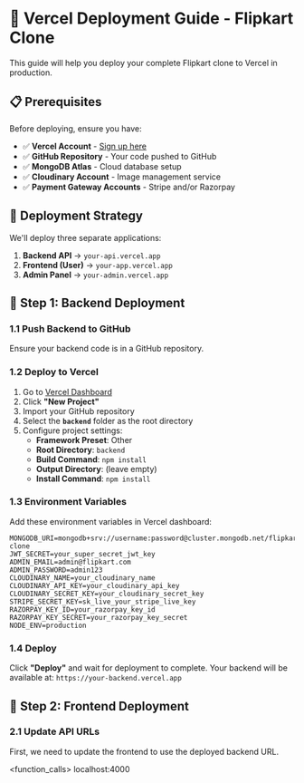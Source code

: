 # 🚀 Vercel Deployment Guide - Flipkart Clone

This guide will help you deploy your complete Flipkart clone to Vercel in production.

## 📋 Prerequisites

Before deploying, ensure you have:
- ✅ **Vercel Account** - [Sign up here](https://vercel.com)
- ✅ **GitHub Repository** - Your code pushed to GitHub
- ✅ **MongoDB Atlas** - Cloud database setup
- ✅ **Cloudinary Account** - Image management service
- ✅ **Payment Gateway Accounts** - Stripe and/or Razorpay

## 🎯 Deployment Strategy

We'll deploy three separate applications:
1. **Backend API** → `your-api.vercel.app`
2. **Frontend (User)** → `your-app.vercel.app`
3. **Admin Panel** → `your-admin.vercel.app`

## 🔧 Step 1: Backend Deployment

### 1.1 Push Backend to GitHub
Ensure your backend code is in a GitHub repository.

### 1.2 Deploy to Vercel
1. Go to [Vercel Dashboard](https://vercel.com/dashboard)
2. Click **"New Project"**
3. Import your GitHub repository
4. Select the **`backend`** folder as the root directory
5. Configure project settings:
   - **Framework Preset**: Other
   - **Root Directory**: `backend`
   - **Build Command**: `npm install`
   - **Output Directory**: (leave empty)
   - **Install Command**: `npm install`

### 1.3 Environment Variables
Add these environment variables in Vercel dashboard:

```env
MONGODB_URI=mongodb+srv://username:password@cluster.mongodb.net/flipkart-clone
JWT_SECRET=your_super_secret_jwt_key
ADMIN_EMAIL=admin@flipkart.com
ADMIN_PASSWORD=admin123
CLOUDINARY_NAME=your_cloudinary_name
CLOUDINARY_API_KEY=your_cloudinary_api_key
CLOUDINARY_SECRET_KEY=your_cloudinary_secret_key
STRIPE_SECRET_KEY=sk_live_your_stripe_live_key
RAZORPAY_KEY_ID=your_razorpay_key_id
RAZORPAY_KEY_SECRET=your_razorpay_key_secret
NODE_ENV=production
```

### 1.4 Deploy
Click **"Deploy"** and wait for deployment to complete.
Your backend will be available at: `https://your-backend.vercel.app`

## 🎨 Step 2: Frontend Deployment

### 2.1 Update API URLs
First, we need to update the frontend to use the deployed backend URL.

<function_calls>
<invoke name="grep_search">
<parameter name="query">localhost:4000